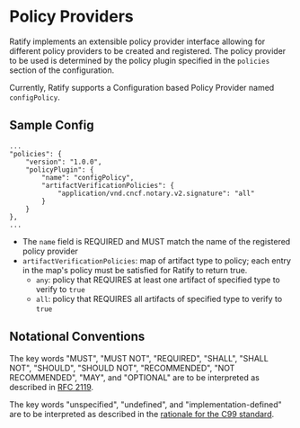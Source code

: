 # Policy Providers

Ratify implements an extensible policy provider interface allowing for different policy providers to be created and registered. The policy provider to be used is determined by the policy plugin specified in the `policies` section of the configuration. 

Currently, Ratify supports a Configuration based Policy Provider named `configPolicy`.

## Sample Config

```
...
"policies": {
    "version": "1.0.0",
    "policyPlugin": {
        "name": "configPolicy",
        "artifactVerificationPolicies": {
            "application/vnd.cncf.notary.v2.signature": "all"
        }
    }
},
...
```

- The `name` field is REQUIRED and MUST match the name of the registered policy provider
- `artifactVerificationPolicies`: map of artifact type to policy; each entry in the map's policy must be satisfied for Ratify to return true.
    - `any`: policy that REQUIRES at least one artifact of specified type to verify to `true` 
    - `all`: policy that REQUIRES all artifacts of specified type to verify to `true`

## Notational Conventions

The key words "MUST", "MUST NOT", "REQUIRED", "SHALL", "SHALL NOT", "SHOULD", "SHOULD NOT", "RECOMMENDED", "NOT RECOMMENDED", "MAY", and "OPTIONAL" are to be interpreted as described in [RFC 2119](http://tools.ietf.org/html/rfc2119).

The key words "unspecified", "undefined", and "implementation-defined" are to be interpreted as described in the [rationale for the C99 standard](http://www.open-std.org/jtc1/sc22/wg14/www/C99RationaleV5.10.pdf#page=18).